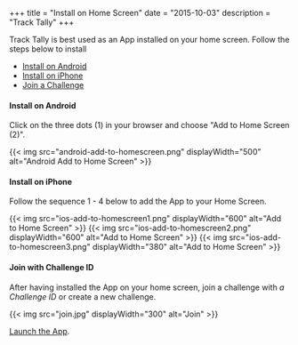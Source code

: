 +++
title = "Install on Home Screen"
date = "2015-10-03"
description = "Track Tally"
+++

Track Tally is best used as an App installed on your home screen.
Follow the steps below to install

- [Install on Android](#install-on-android)
- [Install on iPhone](#install-on-iphone)
- [Join a Challenge](#join-with-challenge-id)

#### Install on Android

Click on the three dots (1) in your browser and choose "Add to Home Screen (2)".

{{< img src="android-add-to-homescreen.png" displayWidth="500" alt="Android Add to Home Screen" >}}

#### Install on iPhone

Follow the sequence 1 - 4 below to add the App to your Home Screen.

{{< img src="ios-add-to-homescreen1.png" displayWidth="600" alt="Add to Home Screen" >}}
{{< img src="ios-add-to-homescreen2.png" displayWidth="600" alt="Add to Home Screen" >}}
{{< img src="ios-add-to-homescreen3.png" displayWidth="380" alt="Add to Home Screen" >}}

#### Join with Challenge ID
After having installed the App on your home screen, join a challenge with _a Challenge ID_ or create a new challenge.

{{< img src="join.jpg" displayWidth="300" alt="Join" >}}

[Launch the App](https://tracktally.github.io).
